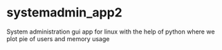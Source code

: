 # systemadmin_app2
System administration gui app for linux with the help of python where we plot pie of users and memory usage
